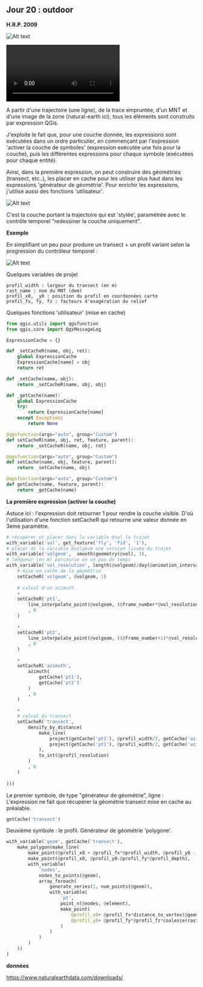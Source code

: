 

## Jour 20 : outdoor

__H.R.P. 2009__

![Alt text](maps/30days2023-day20-outdoor.png)

<video src="maps/30days2023-day20-outdoor.mp4" controls title="Title"></video>

A partir d'une trajectoire (une ligne), de la trace empruntée, d'un MNT et d'une image de la zone (natural-earth ici), tous les éléments sont construits par expression QGis.

J'exploite le fait que, pour une couche donnée, les expressions sont exécutées dans un ordre particulier, en commençant par l'expression 'activer la couche de symboles' (expression exécutée une fois pour la couche), puis les différentes expressions pour chaque symbole (exécutées pour chaque entité).

Ainsi, dans la première expression, on peut construire des géométries (transect, etc..), les placer en cache pour les utiliser plus haut dans les expressions 'générateur de géométrie'. Pour enrichir les expressions, j'utilise aussi des fonctions 'utilisateur'.

![Alt text](data/day20-tuto1.png)

C'est la couche portant la trajectoire qui est 'stylée', paramétrée avec le contrôle temporel "redessiner la couche uniquement".

__Exemple__

En simplifiant un peu pour produire un transect + un profil variant selon la progression du contrôleur temporel :

![Alt text](data/day20-tuto2.png)

Quelques variables de projet
```
profil_width : largeur du transect (en m)
rast_name : nom du MNT (dem)
profil_x0, _y0 : position du profil en coordonnées carte
profil_fx, fy, fz : facteurs d'exagération du relief
```

Quelques fonctions 'utilisateur' (mise en cache)
```python
from qgis.utils import qgsfunction
from qgis.core import QgsMessageLog

ExpressionCache = {}

def _setCacheR(name, obj, ret):
    global ExpressionCache
    ExpressionCache[name] = obj
    return ret

def _setCache(name, obj):
    return _setCacheR(name, obj, obj)

def _getCache(name):
    global ExpressionCache
    try:
        return ExpressionCache[name]
    except Exception:
        return None

@qgsfunction(args="auto", group="Custom")
def setCacheR(name, obj, ret, feature, parent):
    return _setCacheR(name, obj, ret)

@qgsfunction(args="auto", group="Custom")
def setCache(name, obj, feature, parent):
    return _setCache(name, obj)

@qgsfunction(args="auto", group="Custom")
def getCache(name, feature, parent):
    return _getCache(name)
```

__La première expression (activer la couche)__

Astuce ici : l'expression doit retourner 1 pour rendre la couche visible. D'où l'utilisation d'une fonction setCacheR qui retourne une valeur donnée en 3eme paramètre.

```python
# récupérer et placer dans la variable @vol le trajet 
with_variable('vol', get_feature('fly', 'fid', '1'), 
# placer ds la variable @volgeom une version lissée du trajet
with_variable('volgeom',  smooth(geometry(@vol), 3),
# longueur (en m) parcourue en un pas de temps
with_variable('vol_resolution', length(@volgeom)/day(@animation_interval),
    # mise en cache de la géométrie
	setCacheR('volgeom', @volgeom, 1)
	
    # calcul d'un azimuth
	+
	setCacheR('pt1',
		line_interpolate_point(@volgeom, (@frame_number*@vol_resolution) )
		, 0
	) 

	+
	setCacheR('pt2', 
		line_interpolate_point(@volgeom, ((@frame_number+1)*@vol_resolution) )
		, 0
	)

	+
	setCacheR('azimuth', 
		azimuth(
			getCache('pt1'),
			getCache('pt2')
		)
		, 0
	)

	+
    # calcul du transect
	setCacheR('transect', 
		densify_by_distance( 
			make_line(
				project(getCache('pt1'), @profil_width/2, getCache('azimuth')-pi()/2 ), 
				project(getCache('pt1'), @profil_width/2, getCache('azimuth')+pi()/2 )
			),
			to_int(@profil_resolution)
		)
		, 0
	)
		
)))
```

Le premier symbole, de type "générateur de géométrie", ligne :\
L'expression ne fait que récupérer la géométrie transect mise en cache au préalable.
```python
getCache('transect')
```

Deuxième symbole : le profil. Générateur de géométrie 'polygone'.

```python
with_variable('geom', getCache('transect'),
	make_polygon(make_line(  
		make_point(@profil_x0 + @profil_fx*@profil_width, @profil_y0 - @profil_fy*@profil_depth),
		make_point(@profil_x0, @profil_y0-@profil_fy*@profil_depth),
		with_variable(
			'nodes',
			nodes_to_points(@geom),
			array_foreach(
				generate_series(1, num_points(@geom)),
				with_variable(
					'pt',
					point_n(@nodes, @element),
					make_point(
						@profil_x0+ @profil_fx*distance_to_vertex(@geom, @element-1),
						@profil_y0+ @profil_fy*@profil_fz*coalesce(raster_value(@rast_name, 1, @pt), 0)
					)
				)
			)
		)
	))
)
```
__données__

https://www.naturalearthdata.com/downloads/